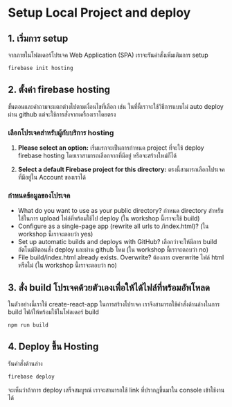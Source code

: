 
# Setup Local Project and deploy

## 1. เริ่มการ setup 

จากภายในโฟลเดอร์โปรเจค Web Application (SPA) เราจะรันคำสั่งเพิ่มเติมการ setup 

```bash
firebase init hosting
```

## 2. ตั้งค่า firebase hosting 

ขั้นตอนและคำถามจะแตกต่างไปตามเงื่อนไขที่เลือก เช่น ในที่นี้เราจะใช้วิธีการแบบไม่ auto deploy ผ่าน github แต่จะใช้การสั่งจากเครื่องเราโดยตรง 

### เลือกโปรเจคสำหรับผู้กับบริการ hosting

1. **Please select an option:** เริ่มแรกจะเป็นการกำหนด project ที่จะใช้ deploy firebase hosting โดยเราสามารถเลือกจากที่มีอยู่ หรือจะสร้างใหม่ก็ได้
   
2. **Select a default Firebase project for this directory:** ตรงนี้สามารถเลือกโปรเจคที่มีอยู่ใน Account ของเราได้

### กำหนดข้อมูลของโปรเจค

- What do you want to use as your public directory? กำหนด directory สำหรับใช้ในการ upload ไฟล์ที่พร้อมใช้ไป deploy (ใน workshop นี้เราจะใช้ build)
- Configure as a single-page app (rewrite all urls to /index.html)? (ใน workshop นี้เราจะตอบว่า yes)
- Set up automatic builds and deploys with GitHub? เลือกว่าจะให้มีการ build อัตโนมัติตอนสั่ง deploy และผ่าน github ไหม (ใน workshop นี้เราจะตอบว่า no)
- File build/index.html already exists. Overwrite? ต้องการ overwrite ไฟล์ html หรือไม่ (ใน workshop นี้เราจะตอบว่า no)

## 3. สั่ง build โปรเจคด้วยตัวเองเพื่อให้ได้ไฟล์ที่พร้อมอัพโหลด

ในตัวอย่างนี้เราใช้ create-react-app ในการสร้างโปรเจค เราจึงสามารถใช้คำสั่งด้านล่างในการ build ไฟล์ให้พร้อมใช้ในโฟลเดอร์ build 

```bash
npm run build
```

## 4. Deploy ขึ้น Hosting 

รันคำสั่งด้านล่าง 

```bash
firebase deploy
```

จะเห็นว่าถ้าการ deploy เสร็จสมบูรณ์ เราจะสามารถใช้ link ที่ปรากฎขึ้นมาใน console เข้าใช้งานได้